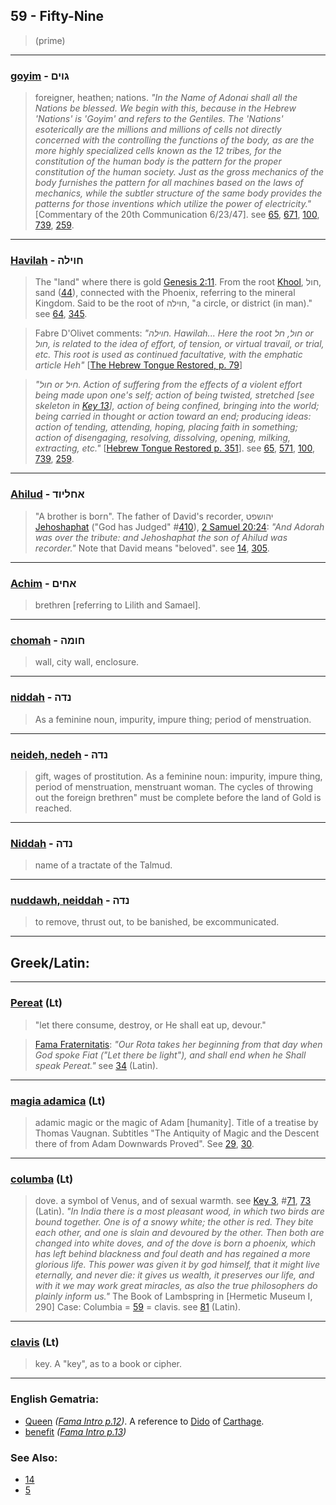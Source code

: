 ## 59 - Fifty-Nine
> (prime)

---

### [goyim](/keys/GVIM) - גוים
> foreigner, heathen; nations. *"In the Name of Adonai shall all the Nations be blessed. We begin with this, because in the Hebrew 'Nations' is 'Goyim' and refers to the Gentiles. The 'Nations' esoterically are the millions and millions of cells not directly concerned with the controlling the functions of the body, as are the more highly specialized cells known as the 12 tribes, for the constitution of the human body is the pattern for the proper constitution of the human society. Just as the gross mechanics of the body furnishes the pattern for all machines based on the laws of mechanics, while the subtler structure of the same body provides the patterns for those inventions which utilize the power of electricity."* [Commentary of the 20th Communication 6/23/47]. see [65](65), [671](671), [100](100), [739](739), [259](259).

---

### [Havilah](/keys/ChVILH) - חוילה
> The "land" where there is gold [Genesis 2:11](http://biblehub.com/genesis/2-11.htm). From the root [Khool](/keys/ChVL), חול, sand ([44](44)), connected with the Phoenix, referring to the mineral Kingdom. Said to be the root of חוילה, "a circle, or district (in man)." see [64](64), [345](345).

> Fabre D'Olivet comments: *"חוילה. Hawilah... Here the root חול, חל or חול, is related to the idea of effort, of tension, or virtual travail, or trial, etc. This root is used as continued facultative, with the emphatic article Heh"* [[The Hebrew Tongue Restored, p. 79](https://archive.org/stream/hebraictongueres00fabriala#page/78)]

> *"חול or חיל. Action of suffering from the effects of a violent effort being made upon one's self; action of being twisted, stretched [see skeleton in [Key 13](13)], action of being confined, bringing into the world; being carried in thought or action toward an end; producing ideas: action of tending, attending, hoping, placing faith in something; action of disengaging, resolving, dissolving, opening, milking, extracting, etc."* [[Hebrew Tongue Restored p. 351](https://archive.org/stream/hebraictongueres00fabriala#page/350)]. see [65](65), [571](571), [100](100), [739](739), [259](259).

---

### [Ahilud](/keys/AChLIVD) - אחליוד
> "A brother is born". The father of David's recorder, יהושפט [Jehoshaphat](/keys/IHVShPT) ("God has Judged" #[410](410)), [2 Samuel 20:24](http://biblehub.com/2_samuel/20-24.htm): *"And Adorah was over the tribute: and Jehoshaphat the son of Ahilud was recorder."* Note that David means "beloved". see [14](14), [305](305).

---

### [Achim](/keys/AChIM) - אחים
> brethren [referring to Lilith and Samael].

---

### [chomah](/keys/ChVMH) - חומה
> wall, city wall, enclosure.

---

### [niddah](/keys/NDH) - נדה
> As a feminine noun, impurity, impure thing; period of menstruation.

---

### [neideh, nedeh](/keys/NDH) - נדה
> gift, wages of prostitution. As a feminine noun: impurity, impure thing, period of menstruation, menstruant woman. The cycles of throwing out the foreign brethren" must be complete before the land of Gold is reached.

---

### [Niddah](/keys/NDH) - נדה
> name of a tractate of the Talmud.

---

### [nuddawh, neiddah](/keys/NDH) - נדה
> to remove, thrust out, to be banished, be excommunicated.

---

## Greek/Latin:

---

### [Pereat](/latin?word=Pereat) (Lt)
> "let there consume, destroy, or He shall eat up, devour."

> [Fama Fraternitatis](https://archive.org/stream/fameconfessionof00vaug#page/13): *"Our Rota takes her beginning from that day when God spoke Fiat ("Let there be light"), and shall end when he Shall speak Pereat."* see [34](34) (Latin).

---

### [magia adamica](/latin?word=magia+adamica) (Lt)
> adamic magic or the magic of Adam [humanity]. Title of a treatise by Thomas Vaugnan. Subtitles "The Antiquity of Magic and the Descent there of from Adam Downwards Proved". See [29](29), [30](30).

---

### [columba](/latin?word=columba) (Lt)
> dove. a symbol of Venus, and of sexual warmth. see [Key 3](3), #[71](71), [73](73) (Latin). *"In India there is a most pleasant wood, in which two birds are bound together. One is of a snowy white; the other is red. They bite each other, and one is slain and devoured by the other. Then both are changed into white doves, and of the dove is born a phoenix, which has left behind blackness and foul death and has regained a more glorious life. This power was given it by god himself, that it might live eternally, and never die: it gives us wealth, it preserves our life, and with it we may work great miracles, as also the true philosophers do plainly inform us."* The Book of Lambspring in [Hermetic Museum I, 290] Case: Columbia = [59](59) = clavis. see [81](81) (Latin).

---

### [clavis](/latin?word=clavis) (Lt)
> key. A "key", as to a book or cipher.

---

### English Gematria:

- [Queen](/english?word=Queen) *([Fama Intro p.12](https://archive.org/stream/fameconfessionof00vaug#page/n12))*. A reference to [Dido](https://en.wikipedia.org/wiki/Dido) of [Carthage](/english?word=carthage).
- [benefit](/english?word=benefit) *([Fama Intro p.13](https://archive.org/stream/fameconfessionof00vaug#page/n13))*

### See Also:

- [14](14)
- [5](5)
